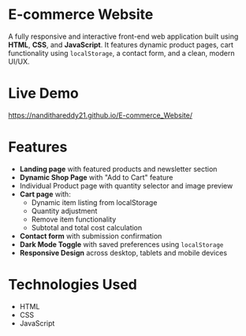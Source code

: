 # E-commerce Website

A fully responsive and interactive front-end web application built using **HTML**, **CSS**, and **JavaScript**. It features dynamic product pages, cart functionality using `localStorage`, a contact form, and a clean, modern UI/UX.

# Live Demo

https://nandithareddy21.github.io/E-commerce_Website/

# Features

- **Landing page** with featured products and newsletter section
- **Dynamic Shop Page** with "Add to Cart" feature
- Individual Product page with quantity selector and image preview
- **Cart page** with:
  - Dynamic item listing from localStorage
  - Quantity adjustment
  - Remove item functionality
  - Subtotal and total cost calculation
- **Contact form** with submission confirmation
- **Dark Mode Toggle** with saved preferences using `localStorage`
- **Responsive Design** across desktop, tablets and mobile devices



# Technologies Used
- HTML
- CSS
- JavaScript
  


